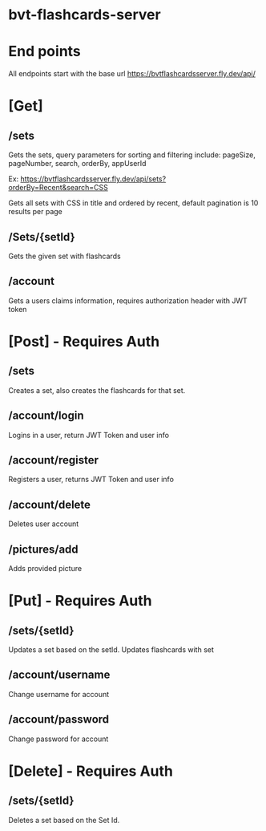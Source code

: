 # bvt-flashcards-server
# End points

All endpoints start with the base url https://bvtflashcardsserver.fly.dev/api/

# [Get]

## /sets

Gets the sets, query parameters for sorting and filtering include: pageSize, pageNumber, search, orderBy, appUserId

Ex: https://bvtflashcardsserver.fly.dev/api/sets?orderBy=Recent&search=CSS

Gets all sets with CSS in title and ordered by recent, default pagination is 10 results per page

## /Sets/{setId}

Gets the given set with flashcards

## /account

Gets a users claims information, requires authorization header with JWT token

# [Post] - Requires Auth

## /sets

Creates a set, also creates the flashcards for that set. 

## /account/login 

Logins in a user, return JWT Token and user info

## /account/register

Registers a user, returns JWT Token and user info

## /account/delete

Deletes user account

## /pictures/add

Adds provided picture

# [Put] - Requires Auth

## /sets/{setId}

Updates a set based on the setId. Updates flashcards with set

## /account/username

Change username for account

## /account/password

Change password for account

# [Delete] - Requires Auth

## /sets/{setId}

Deletes a set based on the Set Id.

